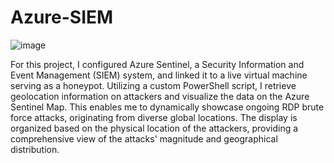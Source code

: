 # Azure-SIEM
![image](https://github.com/VJ-13/Azure-SIEM/assets/64769412/33f8e8ea-8e9a-4073-aab6-bf90d35b9e77)

For this project, I configured Azure Sentinel, a Security Information and Event Management (SIEM) system, and linked it to a live virtual machine serving as a honeypot. Utilizing a custom PowerShell script, I retrieve geolocation information on attackers and visualize the data on the Azure Sentinel Map. This enables me to dynamically showcase ongoing RDP brute force attacks, originating from diverse global locations. The display is organized based on the physical location of the attackers, providing a comprehensive view of the attacks' magnitude and geographical distribution.

